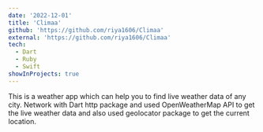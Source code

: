 ```yaml
---
date: '2022-12-01'
title: 'Climaa'
github: 'https://github.com/riya1606/Climaa'
external: 'https://github.com/riya1606/Climaa'
tech:
  - Dart
  - Ruby
  - Swift
showInProjects: true
---
```


This is a weather app which can help you to find live weather data of any city. Network with Dart http package and used OpenWeatherMap API to get the live weather data and also used geolocator package to get the current location.

